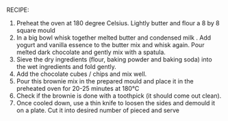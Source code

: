 RECIPE:

1.	Preheat the oven at 180 degree Celsius. Lightly butter and flour a 8 by 8 square mould
2.	 In a big bowl whisk together melted butter and condensed milk . Add yogurt and vanilla essence to the butter mix and whisk again. Pour melted dark chocolate and gently mix with a spatula.
3.	Sieve the dry ingredients (flour, baking powder and baking soda) into the wet ingredients and fold gently.
4.	Add the chocolate cubes / chips and mix well. 
5.	 Pour this brownie mix in the prepared mould and place it in the preheated oven for 20-25 minutes at 180°C
6.	 Check if the brownie is done with a toothpick (it should come out clean).
7.	 Once cooled down, use a thin knife to loosen the sides and demould it on a plate. Cut it into desired number of pieced and serve